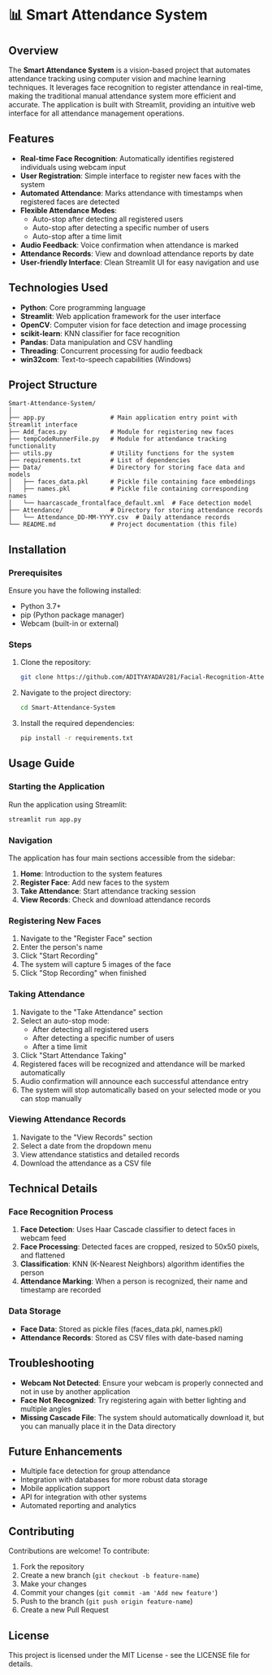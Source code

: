 # 📊 Smart Attendance System

## Overview

The **Smart Attendance System** is a vision-based project that automates attendance tracking using computer vision and machine learning techniques. It leverages face recognition to register attendance in real-time, making the traditional manual attendance system more efficient and accurate. The application is built with Streamlit, providing an intuitive web interface for all attendance management operations.

## Features

- **Real-time Face Recognition**: Automatically identifies registered individuals using webcam input
- **User Registration**: Simple interface to register new faces with the system
- **Automated Attendance**: Marks attendance with timestamps when registered faces are detected
- **Flexible Attendance Modes**:
  - Auto-stop after detecting all registered users
  - Auto-stop after detecting a specific number of users
  - Auto-stop after a time limit
- **Audio Feedback**: Voice confirmation when attendance is marked
- **Attendance Records**: View and download attendance reports by date
- **User-friendly Interface**: Clean Streamlit UI for easy navigation and use

## Technologies Used

- **Python**: Core programming language
- **Streamlit**: Web application framework for the user interface
- **OpenCV**: Computer vision for face detection and image processing
- **scikit-learn**: KNN classifier for face recognition
- **Pandas**: Data manipulation and CSV handling
- **Threading**: Concurrent processing for audio feedback
- **win32com**: Text-to-speech capabilities (Windows)

## Project Structure

```
Smart-Attendance-System/
│
├── app.py                  # Main application entry point with Streamlit interface
├── Add_faces.py            # Module for registering new faces
├── tempCodeRunnerFile.py   # Module for attendance tracking functionality
├── utils.py                # Utility functions for the system
├── requirements.txt        # List of dependencies
├── Data/                   # Directory for storing face data and models
│   ├── faces_data.pkl      # Pickle file containing face embeddings
│   ├── names.pkl           # Pickle file containing corresponding names
│   └── haarcascade_frontalface_default.xml  # Face detection model
├── Attendance/             # Directory for storing attendance records
│   └── Attendance_DD-MM-YYYY.csv  # Daily attendance records
└── README.md               # Project documentation (this file)
```

## Installation

### Prerequisites

Ensure you have the following installed:

- Python 3.7+ 
- pip (Python package manager)
- Webcam (built-in or external)

### Steps

1. Clone the repository:
   ```bash
   git clone https://github.com/ADITYAYADAV281/Facial-Recognition-Attendance-System.git
   ```

2. Navigate to the project directory:
   ```bash
   cd Smart-Attendance-System
   ```

3. Install the required dependencies:
   ```bash
   pip install -r requirements.txt
   ```

## Usage Guide

### Starting the Application

Run the application using Streamlit:
```bash
streamlit run app.py
```

### Navigation

The application has four main sections accessible from the sidebar:

1. **Home**: Introduction to the system features
2. **Register Face**: Add new faces to the system
3. **Take Attendance**: Start attendance tracking session
4. **View Records**: Check and download attendance records

### Registering New Faces

1. Navigate to the "Register Face" section
2. Enter the person's name
3. Click "Start Recording"
4. The system will capture 5 images of the face
5. Click "Stop Recording" when finished

### Taking Attendance

1. Navigate to the "Take Attendance" section
2. Select an auto-stop mode:
   - After detecting all registered users
   - After detecting a specific number of users
   - After a time limit
3. Click "Start Attendance Taking"
4. Registered faces will be recognized and attendance will be marked automatically
5. Audio confirmation will announce each successful attendance entry
6. The system will stop automatically based on your selected mode or you can stop manually

### Viewing Attendance Records

1. Navigate to the "View Records" section
2. Select a date from the dropdown menu
3. View attendance statistics and detailed records
4. Download the attendance as a CSV file

## Technical Details

### Face Recognition Process

1. **Face Detection**: Uses Haar Cascade classifier to detect faces in webcam feed
2. **Face Processing**: Detected faces are cropped, resized to 50x50 pixels, and flattened
3. **Classification**: KNN (K-Nearest Neighbors) algorithm identifies the person
4. **Attendance Marking**: When a person is recognized, their name and timestamp are recorded

### Data Storage

- **Face Data**: Stored as pickle files (faces_data.pkl, names.pkl)
- **Attendance Records**: Stored as CSV files with date-based naming

## Troubleshooting

- **Webcam Not Detected**: Ensure your webcam is properly connected and not in use by another application
- **Face Not Recognized**: Try registering again with better lighting and multiple angles
- **Missing Cascade File**: The system should automatically download it, but you can manually place it in the Data directory

## Future Enhancements

- Multiple face detection for group attendance
- Integration with databases for more robust data storage
- Mobile application support
- API for integration with other systems
- Automated reporting and analytics

## Contributing

Contributions are welcome! To contribute:

1. Fork the repository
2. Create a new branch (`git checkout -b feature-name`)
3. Make your changes
4. Commit your changes (`git commit -am 'Add new feature'`)
5. Push to the branch (`git push origin feature-name`)
6. Create a new Pull Request

## License

This project is licensed under the MIT License - see the LICENSE file for details.
